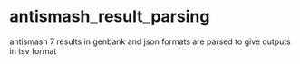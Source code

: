 # antismash_result_parsing
antismash 7 results in genbank and json formats are parsed to give outputs in tsv format
